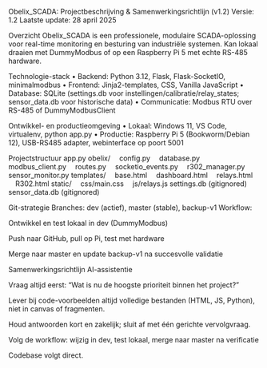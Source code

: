 Obelix_SCADA: Projectbeschrijving & Samenwerkingsrichtlijn (v1.2)
Versie: 1.2
Laatste update: 28 april 2025

Overzicht
Obelix_SCADA is een professionele, modulaire SCADA-oplossing voor real-time monitoring en besturing van industriële systemen. Kan lokaal draaien met DummyModbus of op een Raspberry Pi 5 met echte RS-485 hardware.

Technologie-stack
• Backend: Python 3.12, Flask, Flask-SocketIO, minimalmodbus
• Frontend: Jinja2-templates, CSS, Vanilla JavaScript
• Database: SQLite (settings.db voor instellingen/calibratie/relay_states; sensor_data.db voor historische data)
• Communicatie: Modbus RTU over RS-485 of DummyModbusClient

Ontwikkel- en productieomgeving
• Lokaal: Windows 11, VS Code, virtualenv, python app.py
• Productie: Raspberry Pi 5 (Bookworm/Debian 12), USB-RS485 adapter, webinterface op poort 5001

Projectstructuur
app.py
obelix/
 config.py
 database.py
 modbus_client.py
 routes.py
 socketio_events.py
 r302_manager.py
 sensor_monitor.py
templates/
 base.html
 dashboard.html
 relays.html
 R302.html
static/
 css/main.css
 js/relays.js
settings.db (gitignored)
sensor_data.db (gitignored)

Git-strategie
Branches: dev (actief), master (stable), backup-v1
Workflow:

Ontwikkel en test lokaal in dev (DummyModbus)

Push naar GitHub, pull op Pi, test met hardware

Merge naar master en update backup-v1 na succesvolle validatie

Samenwerkingsrichtlijn AI-assistentie

Vraag altijd eerst: “Wat is nu de hoogste prioriteit binnen het project?”

Lever bij code-voorbeelden altijd volledige bestanden (HTML, JS, Python), niet in canvas of fragmenten.

Houd antwoorden kort en zakelijk; sluit af met één gerichte vervolgvraag.

Volg de workflow: wijzig in dev, test lokaal, merge naar master na verificatie

Codebase volgt direct.